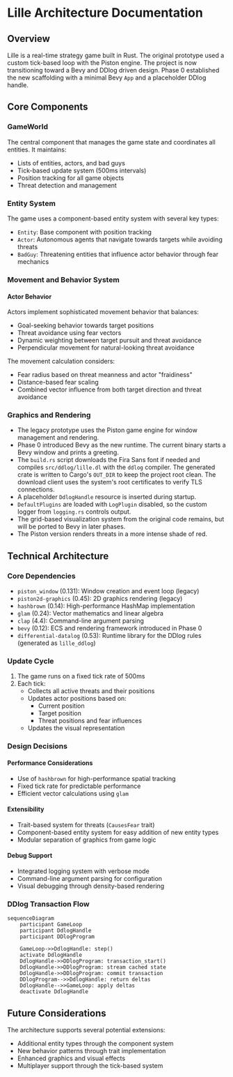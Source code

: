 # Lille Architecture Documentation

## Overview

Lille is a real-time strategy game built in Rust. The original prototype used a
custom tick-based loop with the Piston engine. The project is now transitioning
toward a Bevy and DDlog driven design. Phase 0 established the new scaffolding
with a minimal Bevy `App` and a placeholder DDlog handle.

## Core Components

### GameWorld

The central component that manages the game state and coordinates all entities.
It maintains:

- Lists of entities, actors, and bad guys
- Tick-based update system (500ms intervals)
- Position tracking for all game objects
- Threat detection and management

### Entity System

The game uses a component-based entity system with several key types:

- `Entity`: Base component with position tracking
- `Actor`: Autonomous agents that navigate towards targets while avoiding
  threats
- `BadGuy`: Threatening entities that influence actor behavior through fear
  mechanics

### Movement and Behavior System

#### Actor Behavior

Actors implement sophisticated movement behavior that balances:

- Goal-seeking behavior towards target positions
- Threat avoidance using fear vectors
- Dynamic weighting between target pursuit and threat avoidance
- Perpendicular movement for natural-looking threat avoidance

The movement calculation considers:

- Fear radius based on threat meanness and actor "fraidiness"
- Distance-based fear scaling
- Combined vector influence from both target direction and threat avoidance

### Graphics and Rendering

- The legacy prototype uses the Piston game engine for window management and
  rendering.
- Phase 0 introduced Bevy as the new runtime. The current binary starts a Bevy
  window and prints a greeting.
- The `build.rs` script downloads the Fira Sans font if needed and compiles
  `src/ddlog/lille.dl` with the `ddlog` compiler. The generated crate is written
  to Cargo's `OUT_DIR` to keep the project root clean. The download client uses
  the system's root certificates to verify TLS connections.
- A placeholder `DdlogHandle` resource is inserted during startup.
- `DefaultPlugins` are loaded with `LogPlugin` disabled, so the custom logger
  from `logging.rs` controls output.
- The grid-based visualization system from the original code remains, but will
  be ported to Bevy in later phases.
- The Piston version renders threats in a more intense shade of red.

## Technical Architecture

### Core Dependencies

- `piston_window` (0.131): Window creation and event loop (legacy)
- `piston2d-graphics` (0.45): 2D graphics rendering (legacy)
- `hashbrown` (0.14): High-performance HashMap implementation
- `glam` (0.24): Vector mathematics and linear algebra
- `clap` (4.4): Command-line argument parsing
- `bevy` (0.12): ECS and rendering framework introduced in Phase 0
- `differential-datalog` (0.53): Runtime library for the DDlog rules (generated
  as `lille_ddlog`)

### Update Cycle

1. The game runs on a fixed tick rate of 500ms
2. Each tick:
   - Collects all active threats and their positions
   - Updates actor positions based on:
     - Current position
     - Target position
     - Threat positions and fear influences
   - Updates the visual representation

### Design Decisions

#### Performance Considerations

- Use of `hashbrown` for high-performance spatial tracking
- Fixed tick rate for predictable performance
- Efficient vector calculations using `glam`

#### Extensibility

- Trait-based system for threats (`CausesFear` trait)
- Component-based entity system for easy addition of new entity types
- Modular separation of graphics from game logic

#### Debug Support

- Integrated logging system with verbose mode
- Command-line argument parsing for configuration
- Visual debugging through density-based rendering

### DDlog Transaction Flow

```mermaid
sequenceDiagram
    participant GameLoop
    participant DdlogHandle
    participant DDlogProgram

    GameLoop->>DdlogHandle: step()
    activate DdlogHandle
    DdlogHandle->>DDlogProgram: transaction_start()
    DdlogHandle->>DDlogProgram: stream cached state
    DdlogHandle->>DDlogProgram: commit transaction
    DDlogProgram-->>DdlogHandle: return deltas
    DdlogHandle-->>GameLoop: apply deltas
    deactivate DdlogHandle
```

## Future Considerations

The architecture supports several potential extensions:

- Additional entity types through the component system
- New behavior patterns through trait implementation
- Enhanced graphics and visual effects
- Multiplayer support through the tick-based system
